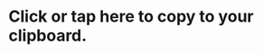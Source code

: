 <body onload="
    (function() {
        const searchParams = window.location.search.substring(1); // Remove the leading '?'
        const copy = searchParams ? decodeURIComponent(searchParams) : ''; // Decode and assign
        document.getElementById('copy').innerHTML = copy;
    })();
">
    <div class="main">
        <div class="content" onclick="
            (function() {
                const textArea = document.createElement('textarea');
                textArea.value = document.getElementById('copy').innerHTML;
                textArea.style.opacity = 0;
                document.body.appendChild(textArea);
                textArea.focus();
                textArea.select();
                try {
                    const success = document.execCommand('copy');
                    alert(`${success ? `Success! Copied ${textArea.value} to clipboard.` : 'Something went wrong, please manually copy.'}`);
                } catch (err) {
                    console.error(err.name, err.message);
                }
                document.body.removeChild(textArea);
            })();
        ">
            <h1>Click or tap here to copy <code id="copy"></code> to your clipboard.</h1>
        </div>
    </div>
</body>
